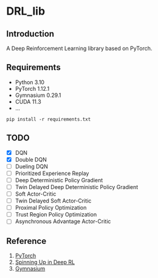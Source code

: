 # DRL_lib

## Introduction
A Deep Reinforcement Learning library based on PyTorch.

## Requirements
- Python 3.10
- PyTorch 1.12.1
- Gymnasium 0.29.1
- CUDA 11.3
- ...
```
pip install -r requirements.txt
```

## TODO
- [x] DQN
- [x] Double DQN
- [ ] Dueling DQN
- [ ] Prioritized Experience Replay
- [ ] Deep Deterministic Policy Gradient
- [ ] Twin Delayed Deep Deterministic Policy Gradient
- [ ] Soft Actor-Critic
- [ ] Twin Delayed Soft Actor-Critic
- [ ] Proximal Policy Optimization
- [ ] Trust Region Policy Optimization
- [ ] Asynchronous Advantage Actor-Critic

## Reference
1. [PyTorch](https://pytorch.org/)
2. [Spinning Up in Deep RL](https://openai.com/research/spinning-up-in-deep-rl)
3. [Gymnasium](https://gymnasium.farama.org/)